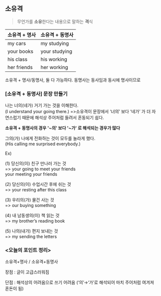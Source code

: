 ## 소유격

>무언가를 **소유**한다는 내용으로 말하는 **격**식


소유격 + 명사 | 소유격 + 동명사
-----------------|-------------------
my cars     |   my studying
your books  |   your studying
his class   |  his working
her friends |   her working

소유격 + 명사/동명사, 둘 다 가능하다.
동명사는 동사임과 동시에 명사이므로

### [소유격 + 동명사] 문장 만들기

나는 너의(네가) 거기 가는 것을 이해한다.  
(I understand your going there.)
=>소유격이 문장에서 ‘너의’ 보다 ‘네가’ 가 더 자연스럽기 때문에 해석상 주어처럼 들려서 혼동되기 쉽다.  

**소유격 + 동명사의 경우 '~의' 보다 '~가' 로 해석되는 경우가 많다**

그의(가) 나에게 전화하는 것이 모두를 놀라게 했다.  
(His calling me surprised everybody.)  

Ex) 

(1) 당신의(이) 친구 만나러 가는 것  
=> your going to meet your friends  
your meeting your friends

(2) 당신의(이) 수업시간 후에 쉬는 것  
=> your resting after this class

(3) 우리의(가) 물건 사는 것  
=> our buying something

(4) 내 남동생의(이) 책 읽는 것  
=> my brother’s reading book

(5) 나의(내가) 편지 보내는 것  
=> my sending the letters

### <오늘의 포인트 정리>

소유격+명사 / 소유격+동명사

장점 : 글이 고급스러워짐

단점 : 해석상의 어려움으로 쓰기 어려움
(‘의’→‘가’로 해석되어 마치 주어처럼 여겨져 혼돈이 됨)
